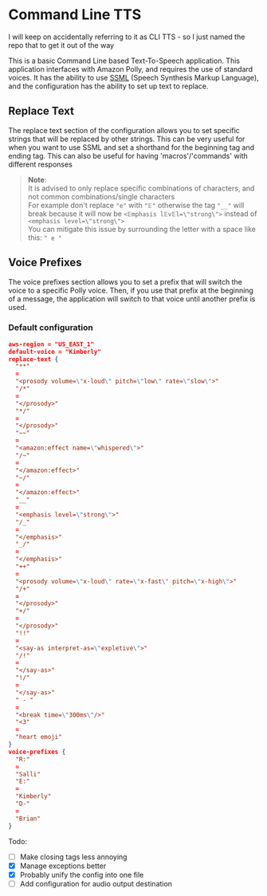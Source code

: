 # Command Line TTS
I will keep on accidentally referring to it as CLI TTS - so I just named the repo that to get it out of the way

This is a basic Command Line based Text-To-Speech application.
This application interfaces with Amazon Polly, and requires the use of standard voices.
It has the ability to use [SSML](https://docs.aws.amazon.com/polly/latest/dg/supportedtags.html) (Speech Synthesis
Markup Language), and the configuration has the ability to set up text to replace.

## Replace Text

The replace text section of the configuration allows you to set specific strings that will be replaced by other strings.
This can be very useful for when you want to use SSML and set a shorthand for the beginning tag and ending tag.
This can also be useful for having 'macros'/'commands' with different responses

> **Note**:
> <br>It is advised to only replace specific combinations of characters, and not common combinations/single characters
> <br>For example don't replace `"e"` with `"𝔼"` otherwise the tag `"__"` will break because it will now
> be `<𝔼mphasis l𝔼v𝔼l=\"strong\">` instead of `<emphasis level=\"strong\">`
> <br>You can mitigate this issue by surrounding the letter with a space like this: `" e "`

## Voice Prefixes

The voice prefixes section allows you to set a prefix that will switch the voice to a specific Polly voice.
Then, if you use that prefix at the beginning of a message, the application will switch to that voice until another
prefix is used.

### Default configuration

```json
aws-region = "US_EAST_1"
default-voice = "Kimberly"
replace-text {
  "**"
  =
  "<prosody volume=\"x-loud\" pitch=\"low\" rate=\"slow\">"
  "/*"
  =
  "</prosody>"
  "*/"
  =
  "</prosody>"
  "~~"
  =
  "<amazon:effect name=\"whispered\">"
  "/~"
  =
  "</amazon:effect>"
  "~/"
  =
  "</amazon:effect>"
  "__"
  =
  "<emphasis level=\"strong\">"
  "/_"
  =
  "</emphasis>"
  "_/"
  =
  "</emphasis>"
  "++"
  =
  "<prosody volume=\"x-loud\" rate=\"x-fast\" pitch=\"x-high\">"
  "/+"
  =
  "</prosody>"
  "+/"
  =
  "</prosody>"
  "!!"
  =
  "<say-as interpret-as=\"expletive\">"
  "/!"
  =
  "</say-as>"
  "!/"
  =
  "</say-as>"
  " - "
  =
  "<break time=\"300ms\"/>"
  "<3"
  =
  "heart emoji"
}
voice-prefixes {
  "R:"
  =
  "Salli"
  "E:"
  =
  "Kimberly"
  "D-"
  =
  "Brian"
}
```

Todo:

- [ ] Make closing tags less annoying
- [x] Manage exceptions better
- [x] Probably unify the config into one file
- [ ] Add configuration for audio output destination
